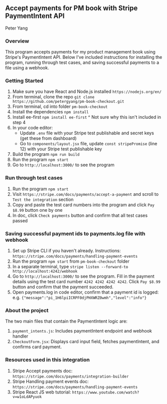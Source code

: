 ## Accept payments for PM book with Stripe PaymentIntent API

Peter Yang

### Overview
This program accepts payments for my product management book using Stripe's PaymentIntent API. Below I've included instructions for installing the program, running through test cases, and saving successful payments to a file using a webhook.

### Getting Started
1. Make sure you have React and Node.js installed `https://nodejs.org/en/`
2. From terminal, clone the repo `git clone https://github.com/petergyang/pm-book-checkout.git`
3. From terminal, cd into folder `pm-book-checkout`
4. Install the dependencies `npm install`
5. Install ee-first `npm install ee-first`
   ^ Not sure why this isn't included in step 4 
6. In your code editor: 
   - Update `.env` file with your Stripe test publishable and secret keys (get these from dashboard)
   - Go to `components/layout.jsx` file, update `const stripePromise` (line 12) with your Stripe test publishable key
7. Build the program `npm run build`
8. Run the program `npm start`
9. Go to `http://localhost:3000/` to see the program 

### Run through test cases
1. Run the program `npm start`
2. Visit `https://stripe.com/docs/payments/accept-a-payment` and scroll to `Test the integration` section
3. Copy and paste the test card numbers into the program and click `Pay $8.99` button one by one 
4. In doc, click `Check payments` button and confirm that all test cases passed

### Saving successful payment ids to payments.log file with webhook 
1. Set up Stripe CLI if you haven't already. Instructions: `https://stripe.com/docs/payments/handling-payment-events` 
2. Run the program `npm start` from `pm-book-checkout` folder
3. In a separate terminal, type `stripe listen --forward-to http://localhost:4242/webhook`
4. Go to `http://localhost:3000/` to see the program. Fill in the payment details using the test card number `4242 4242 4242 4242`. Click `Pay $8.99` button and confirm that the payment succeeded.
5. Open payments.log in code editor, confirm that a payment id is logged:
   e.g. `{"message":"pi_1H6lpiICRPF0djPHXWRZ0wmh","level":"info"}`

### About the project
The two main files that contain the PaymentIntent logic are:
1. `payment_intents.js`: Includes paymentIntent endpoint and webhook handler
2. `CheckoutForm.jsx`: Displays card input field, fetches paymentIntent, and confirms card payment.

### Resources used in this integration
1. Stripe Accept payments doc: `https://stripe.com/docs/payments/integration-builder`
2. Stripe Handling payment events doc: `https://stripe.com/docs/payments/handling-payment-events` 
3. Stripe React JS web tutorial: `https://www.youtube.com/watch?v=w1oLdAPyuok`